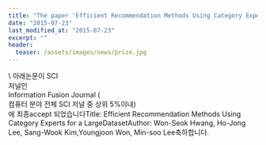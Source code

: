 ```yaml
---
title: "The paper 'Efficient Recommendation Methods Using Category Experts for a Large Dataset' has been accepted in Information Fusion Journal"
date: "2015-07-23"
last_modified_at: "2015-07-23"
excerpt: ""
header:
  teaser: /assets/images/news/prize.jpg
---
```

\\
아래논문이 SCI<br>저널인<br>Information Fusion Journal (<br>컴퓨터 분야 전체 SCI 저널 중 상위 5%이내)<br>에 최종accept 되었습니다Title: Efficient Recommendation Methods Using Category Experts for a LargeDatasetAuthor: Won-Seok Hwang, Ho-Jong Lee, Sang-Wook Kim,Youngjoon Won, Min-soo Lee축하합니다.
